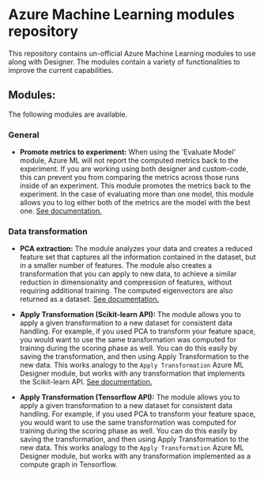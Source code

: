 # Azure Machine Learning modules repository

This repository contains un-official Azure Machine Learning modules to use along with Designer. The modules contain a variety of functionalities to improve the current capabilities.

## Modules:
The following modules are available.

### General
- **Promote metrics to experiment:** When using the 'Evaluate Model' module, Azure ML will not report the computed metrics back to the experiment. If you are working using both designer and custom-code, this can prevent you from comparing the metrics across those runs inside of an experiment. This module promotes the metrics back to the experiment. In the case of evaluating more than one model, this module allows you to log either both of the metrics are the model with the best one. [See documentation.](docs/promote-metrics.MD)

### Data transformation
 - **PCA extraction:** The module analyzes your data and creates a reduced feature set that captures all the information contained in the dataset, but in a smaller number of features. The module also creates a transformation that you can apply to new data, to achieve a similar reduction in dimensionality and compression of features, without requiring additional training. The computed eigenvectors are also returned as a dataset. [See documentation.](docs/extract-pca.MD)

 - **Apply Transformation (Scikit-learn API):** The module allows you to apply a given transformation to a new dataset for consistent data handling. For example, if you used PCA to transform your feature space, you would want to use the same transformation was computed for training during the scoring phase as well. You can do this easily by saving the transformation, and then using Apply Transformation to the new data. This works analogy to the `Apply Transformation` Azure ML Designer module, but works with any transformation that implements the Scikit-learn API. [See documentation.](docs/apply-transformation.MD)
  - **Apply Transformation (Tensorflow API):** The module allows you to apply a given transformation to a new dataset for consistent data handling. For example, if you used PCA to transform your feature space, you would want to use the same transformation was computed for training during the scoring phase as well. You can do this easily by saving the transformation, and then using Apply Transformation to the new data. This works analogy to the `Apply Transformation` Azure ML Designer module, but works with any transformation implemented as a compute graph in Tensorflow.
